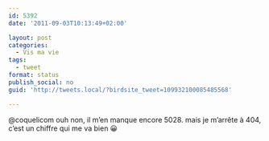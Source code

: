 ```yaml
---
id: 5392
date: '2011-09-03T10:13:49+02:00'

layout: post
categories:
  - Vis ma vie
tags:
  - tweet
format: status
publish_social: no
guid: 'http://tweets.local/?birdsite_tweet=109932100085485568'

---
```


@coquelicom ouh non, il m’en manque encore 5028. mais je m’arrête à 404, c’est un chiffre qui me va bien 😀